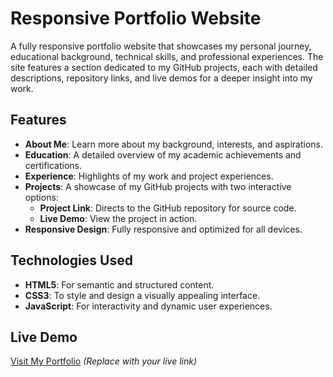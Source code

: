 # Responsive Portfolio Website  

A fully responsive portfolio website that showcases my personal journey, educational background, technical skills, and professional experiences. The site features a section dedicated to my GitHub projects, each with detailed descriptions, repository links, and live demos for a deeper insight into my work.  

## Features  
- **About Me**: Learn more about my background, interests, and aspirations.  
- **Education**: A detailed overview of my academic achievements and certifications.  
- **Experience**: Highlights of my work and project experiences.  
- **Projects**: A showcase of my GitHub projects with two interactive options:  
  - **Project Link**: Directs to the GitHub repository for source code.  
  - **Live Demo**: View the project in action.  
- **Responsive Design**: Fully responsive and optimized for all devices.  

## Technologies Used  
- **HTML5**: For semantic and structured content.  
- **CSS3**: To style and design a visually appealing interface.  
- **JavaScript**: For interactivity and dynamic user experiences.  

## Live Demo  
[Visit My Portfolio](https://syedtanzeel64.github.io/Portfolio-/) *(Replace with your live link)*  

